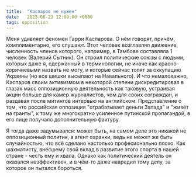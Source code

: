 ```yaml
---
title:  "Каспаров не нужен"
date:   2023-06-23 12:00:00 +0600
tags: opposition
---
```

Меня удивляет феномен Гарри Каспарова. О нём говорят, причём, комплиментарно, его слушают. Этот человек возглавлял движение, численность членов которого, например, в Тамбове составляла 1 человек (Валерий Сытник). Он строил политические союзы с людьми, которых даже я, сдержанный в терминологии, не иначе как красно-коричневыми назвать не могу, и которые сейчас топят за оккупацию Украины (но все шишки высыпают на Навального). И что немаловажно, Каспаров своим активизмом в некоторой степени дискредитировал в глазах масс оппозиционную деятельность как таковую, устраивая акции больше для камер журналистов, чем для своих сограждан, и раздавая после митингов интервью на английском. Представление о том, что российская оппозиция "отрабатывает деньги Запада" и "живёт на гранты", к тому же многократно усиленное путинской пропагандой, в его лице получало дополнительную фактуру.

Я тогда даже задумывался: может быть, на самом деле это никакой не оппозиционный политик, а агент охранки, ведь не может же быть случайностью, что всё сделано настолько професионально плохо. Как шахматисту, внёсшему свой вклад в развитие этого спорта в нашей стране - честь ему и хвала. Однако как политический деятель он оказался неэффективен, и в чём-то даже навредил тому делу, за которое он пытался бороться.
